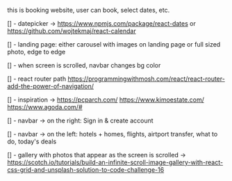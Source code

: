 this is booking website, user can book, select dates, etc.

[] - datepicker -> https://www.npmjs.com/package/react-dates or https://github.com/wojtekmaj/react-calendar

[] - landing page: either carousel with images on landing page or full sized photo, edge to edge

[] - when screen is scrolled, navbar changes bg color

[] - react router path https://programmingwithmosh.com/react/react-router-add-the-power-of-navigation/

[] - inspiration -> https://pcparch.com/ https://www.kimoestate.com/ https://www.agoda.com/#

[] - navbar -> on the right: Sign in & create account

[] - navbar -> on the left: hotels + homes, flights, airtport transfer, what to do, today's deals

[] - gallery with photos that appear as the screen is scrolled -> https://scotch.io/tutorials/build-an-infinite-scroll-image-gallery-with-react-css-grid-and-unsplash-solution-to-code-challenge-16
